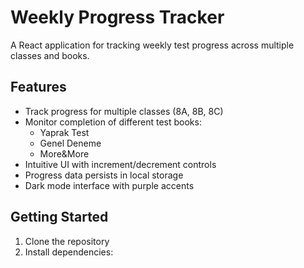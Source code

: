 # Weekly Progress Tracker

A React application for tracking weekly test progress across multiple classes and books.

## Features

- Track progress for multiple classes (8A, 8B, 8C)
- Monitor completion of different test books:
  - Yaprak Test
  - Genel Deneme  
  - More&More
- Intuitive UI with increment/decrement controls
- Progress data persists in local storage
- Dark mode interface with purple accents

## Getting Started

1. Clone the repository
2. Install dependencies:
